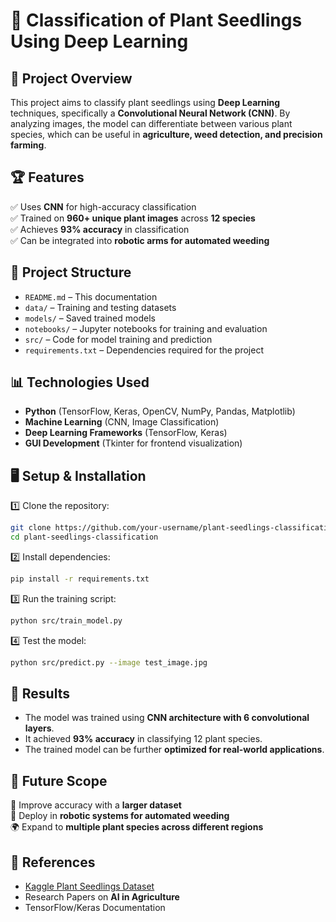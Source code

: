 # 🌱 Classification of Plant Seedlings Using Deep Learning  

## 📌 Project Overview  
This project aims to classify plant seedlings using **Deep Learning** techniques, specifically a **Convolutional Neural Network (CNN)**. By analyzing images, the model can differentiate between various plant species, which can be useful in **agriculture, weed detection, and precision farming**.  

## 🏆 Features  
✅ Uses **CNN** for high-accuracy classification  
✅ Trained on **960+ unique plant images** across **12 species**  
✅ Achieves **93% accuracy** in classification  
✅ Can be integrated into **robotic arms for automated weeding**  

## 📂 Project Structure  
- `README.md` – This documentation  
- `data/` – Training and testing datasets  
- `models/` – Saved trained models  
- `notebooks/` – Jupyter notebooks for training and evaluation  
- `src/` – Code for model training and prediction  
- `requirements.txt` – Dependencies required for the project  

## 📊 Technologies Used  
- **Python** (TensorFlow, Keras, OpenCV, NumPy, Pandas, Matplotlib)  
- **Machine Learning** (CNN, Image Classification)  
- **Deep Learning Frameworks** (TensorFlow, Keras)  
- **GUI Development** (Tkinter for frontend visualization)  

## 🖥️ Setup & Installation  
1️⃣ Clone the repository:  
```bash
git clone https://github.com/your-username/plant-seedlings-classification.git
cd plant-seedlings-classification
```
2️⃣ Install dependencies:  
```bash
pip install -r requirements.txt
```
3️⃣ Run the training script:  
```bash
python src/train_model.py
```
4️⃣ Test the model:  
```bash
python src/predict.py --image test_image.jpg
```

## 📜 Results  
- The model was trained using **CNN architecture with 6 convolutional layers**.  
- It achieved **93% accuracy** in classifying 12 plant species.  
- The trained model can be further **optimized for real-world applications**.  

## 🔮 Future Scope  
🚀 Improve accuracy with a **larger dataset**  
🤖 Deploy in **robotic systems for automated weeding**  
🌍 Expand to **multiple plant species across different regions**  

## 📜 References  
- [Kaggle Plant Seedlings Dataset](https://www.kaggle.com/c/plant-seedlings-classification/data)  
- Research Papers on **AI in Agriculture**  
- TensorFlow/Keras Documentation  
